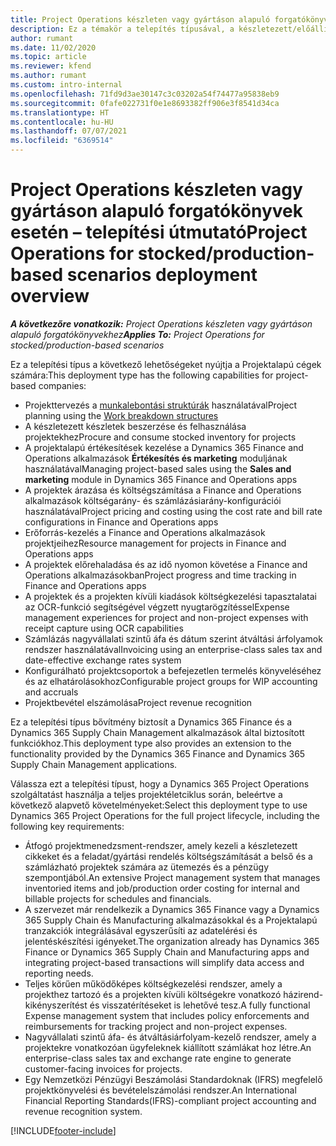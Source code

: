 ```yaml
---
title: Project Operations készleten vagy gyártáson alapuló forgatókönyvek esetén – telepítési útmutató
description: Ez a témakör a telepítés típusával, a készletezett/előállítási forgatókönyvekkel kapcsolatos Project Operations kapcsolatos információkat tartalmaz.
author: rumant
ms.date: 11/02/2020
ms.topic: article
ms.reviewer: kfend
ms.author: rumant
ms.custom: intro-internal
ms.openlocfilehash: 71fd9d3ae30147c3c03202a54f74477a95838eb9
ms.sourcegitcommit: 0fafe022731f0e1e8693382ff906e3f8541d34ca
ms.translationtype: HT
ms.contentlocale: hu-HU
ms.lasthandoff: 07/07/2021
ms.locfileid: "6369514"
---
```

# <a name="project-operations-for-stockedproduction-based-scenarios-deployment-overview"></a><span data-ttu-id="94d3d-103">Project Operations készleten vagy gyártáson alapuló forgatókönyvek esetén – telepítési útmutató</span><span class="sxs-lookup"><span data-stu-id="94d3d-103">Project Operations for stocked/production-based scenarios deployment overview</span></span>

<span data-ttu-id="94d3d-104">_**A következőre vonatkozik:** Project Operations készleten vagy gyártáson alapuló forgatókönyvekhez_</span><span class="sxs-lookup"><span data-stu-id="94d3d-104">_**Applies To:** Project Operations for stocked/production-based scenarios_</span></span>


<span data-ttu-id="94d3d-105">Ez a telepítési típus a következő lehetőségeket nyújtja a Projektalapú cégek számára:</span><span class="sxs-lookup"><span data-stu-id="94d3d-105">This deployment type has the following capabilities for project-based companies:</span></span>

- <span data-ttu-id="94d3d-106">Projekttervezés a [munkalebontási struktúrák](work-breakdown-structures.md) használatával</span><span class="sxs-lookup"><span data-stu-id="94d3d-106">Project planning using the [Work breakdown structures](work-breakdown-structures.md)</span></span>
- <span data-ttu-id="94d3d-107">A készletezett készletek beszerzése és felhasználása projektekhez</span><span class="sxs-lookup"><span data-stu-id="94d3d-107">Procure and consume stocked inventory for projects</span></span>
- <span data-ttu-id="94d3d-108">A projektalapú értékesítések kezelése a Dynamics 365 Finance and Operations alkalmazások **Értékesítés és marketing** moduljának használatával</span><span class="sxs-lookup"><span data-stu-id="94d3d-108">Managing project-based sales using the **Sales and marketing** module in Dynamics 365 Finance and Operations apps</span></span>
- <span data-ttu-id="94d3d-109">A projektek árazása és költségszámítása a Finance and Operations alkalmazások költségarány- és számlázásiarány-konfigurációi használatával</span><span class="sxs-lookup"><span data-stu-id="94d3d-109">Project pricing and costing using the cost rate and bill rate configurations in Finance and Operations apps</span></span>
- <span data-ttu-id="94d3d-110">Erőforrás-kezelés a Finance and Operations alkalmazások projektjeihez</span><span class="sxs-lookup"><span data-stu-id="94d3d-110">Resource management for projects in Finance and Operations apps</span></span>
- <span data-ttu-id="94d3d-111">A projektek előrehaladása és az idő nyomon követése a Finance and Operations alkalmazásokban</span><span class="sxs-lookup"><span data-stu-id="94d3d-111">Project progress and time tracking in Finance and Operations apps</span></span>
- <span data-ttu-id="94d3d-112">A projektek és a projekten kívüli kiadások költségkezelési tapasztalatai az OCR-funkció segítségével végzett nyugtarögzítéssel</span><span class="sxs-lookup"><span data-stu-id="94d3d-112">Expense management experiences for project and non-project expenses with receipt capture using OCR capabilities</span></span>
- <span data-ttu-id="94d3d-113">Számlázás nagyvállalati szintű áfa és dátum szerint átváltási árfolyamok rendszer használatával</span><span class="sxs-lookup"><span data-stu-id="94d3d-113">Invoicing using an enterprise-class sales tax and date-effective exchange rates system</span></span>
- <span data-ttu-id="94d3d-114">Konfigurálható projektcsoportok a befejezetlen termelés könyveléséhez és az elhatárolásokhoz</span><span class="sxs-lookup"><span data-stu-id="94d3d-114">Configurable project groups for WIP accounting and accruals</span></span>
- <span data-ttu-id="94d3d-115">Projektbevétel elszámolása</span><span class="sxs-lookup"><span data-stu-id="94d3d-115">Project revenue recognition</span></span>

<span data-ttu-id="94d3d-116">Ez a telepítési típus bővítmény biztosít a Dynamics 365 Finance és a Dynamics 365 Supply Chain Management alkalmazások által biztosított funkciókhoz.</span><span class="sxs-lookup"><span data-stu-id="94d3d-116">This deployment type also provides an extension to the functionality provided by the Dynamics 365 Finance and Dynamics 365 Supply Chain Management applications.</span></span>

<span data-ttu-id="94d3d-117">Válassza ezt a telepítési típust, hogy a Dynamics 365 Project Operations szolgáltatást használja a teljes projektéletciklus során, beleértve a következő alapvető követelményeket:</span><span class="sxs-lookup"><span data-stu-id="94d3d-117">Select this deployment type to use Dynamics 365 Project Operations for the full project lifecycle, including the following key requirements:</span></span>

- <span data-ttu-id="94d3d-118">Átfogó projektmenedzsment-rendszer, amely kezeli a készletezett cikkeket és a feladat/gyártási rendelés költségszámítását a belső és a számlázható projektek számára az ütemezés és a pénzügy szempontjából.</span><span class="sxs-lookup"><span data-stu-id="94d3d-118">An extensive Project management system that manages inventoried items and job/production order costing for internal and billable projects for schedules and financials.</span></span>
- <span data-ttu-id="94d3d-119">A szervezet már rendelkezik a Dynamics 365 Finance vagy a Dynamics 365 Supply Chain és Manufacturing alkalmazásokkal és a Projektalapú tranzakciók integrálásával egyszerűsíti az adatelérési és jelentéskészítési igényeket.</span><span class="sxs-lookup"><span data-stu-id="94d3d-119">The organization already has Dynamics 365 Finance or Dynamics 365 Supply Chain and Manufacturing apps and integrating project-based transactions will simplify data access and reporting needs.</span></span>
- <span data-ttu-id="94d3d-120">Teljes körűen működőképes költségkezelési rendszer, amely a projekthez tartozó és a projekten kívüli költségekre vonatkozó házirend-kikényszerítést és visszatérítéseket is lehetővé tesz.</span><span class="sxs-lookup"><span data-stu-id="94d3d-120">A fully functional Expense management system that includes policy enforcements and reimbursements for tracking project and non-project expenses.</span></span>
- <span data-ttu-id="94d3d-121">Nagyvállalati szintű áfa- és átváltásiárfolyam-kezelő rendszer, amely a projektekre vonatkozóan ügyfeleknek kiállított számlákat hoz létre.</span><span class="sxs-lookup"><span data-stu-id="94d3d-121">An enterprise-class sales tax and exchange rate engine to generate customer-facing invoices for projects.</span></span>
- <span data-ttu-id="94d3d-122">Egy Nemzetközi Pénzügyi Beszámolási Standardoknak (IFRS) megfelelő projektkönyvelési és bevételelszámolási rendszer.</span><span class="sxs-lookup"><span data-stu-id="94d3d-122">An International Financial Reporting Standards(IFRS)-compliant project accounting and revenue recognition system.</span></span>



[!INCLUDE[footer-include](../includes/footer-banner.md)]